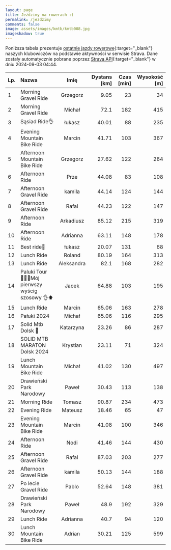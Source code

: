 ```yaml
---
layout: page
title: Jeździmy na rowerach :)
permalink: /jezdzimy
comments: false
image: assets/images/kmtb/kmtb008.jpg
imageshadow: true
---
```


Poniższa tabela prezentuje [ostatnie jazdy rowerowe](https://www.strava.com/clubs/336381){:target="_blank"} naszych klubowiczów na podstawie aktywności w serwisie Strava. Dane zostały automatycznie pobrane poprzez [Strava API](https://developers.strava.com/docs/reference/#api-Clubs-getClubActivitiesById){:target="_blank"} w dniu 2024-09-03 04:44.

Lp. | Nazwa | Imię | Dystans [km] | Czas [min] | Wysokość [m]
:--- | :--- | :---: | ---: | ---: | ---:
1|Morning Gravel Ride|Grzegorz|9.05|23|34
2|Morning Gravel Ride|Michał|72.1|182|415
3|Sąsiad Ride👌|łukasz|40.01|88|235
4|Evening Mountain Bike Ride|Marcin|41.71|103|367
5|Afternoon Mountain Bike Ride|Grzegorz|27.62|122|264
6|Afternoon Ride|Prze|44.08|83|108
7|Afternoon Gravel Ride|kamila|44.14|124|144
8|Afternoon Gravel Ride|Rafal|44.23|122|147
9|Afternoon Ride|Arkadiusz|85.12|215|319
10|Afternoon Ride|Adrianna|63.11|148|178
11|Best ride🤩|łukasz|20.07|131|68
12|Lunch Ride|Roland|80.19|164|313
13|Lunch Ride|Aleksandra|82.1|168|282
14|Paluki Tour🚴‍♂️😛Mój pierwszy wyścig szosowy 👌⬆️|Jacek|64.88|103|195
15|Lunch Ride|Marcin|65.06|163|278
16|Pałuki 2024|Michał|65.06|116|295
17|Solid Mtb Dolsk 🚴|Katarzyna|23.26|86|287
18|SOLID MTB MARATON Dolsk 2024|Krystian|23.11|71|324
19|Lunch Mountain Bike Ride|Michał|41.02|130|497
20|Drawieński Park Narodowy|Paweł|30.43|113|138
21|Morning Ride|Tomasz|90.87|234|473
22|Evening Ride|Mateusz|18.46|65|47
23|Evening Mountain Bike Ride|Marcin|41.08|100|346
24|Afternoon Ride|Nodi|41.46|144|430
25|Afternoon Gravel Ride|Rafal|87.03|203|277
26|Afternoon Gravel Ride|kamila|50.13|144|188
27|Po lecie Gravel Ride|Pablo|52.64|148|381
28|Drawieński Park Narodowy|Paweł|48.9|192|329
29|Lunch Ride|Adrianna|40.7|94|120
30|Lunch Mountain Bike Ride|Adrian|30.21|125|599
